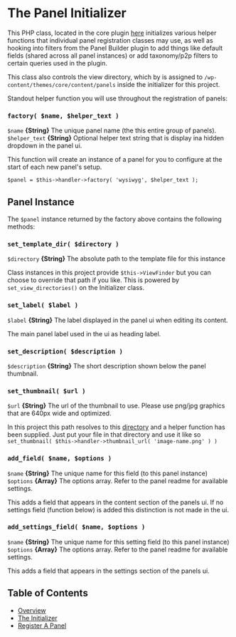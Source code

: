 # The Panel Initializer

This PHP class, located in the core plugin [here](/wp-content/plugins/core/src/Panels/Initializer.php) initializes various helper functions that individual panel registration classes may use, as well as hooking into filters from the Panel Builder plugin to add things like default fields (shared across all panel instances) or add taxonomy/p2p filters to certain queries used in the plugin.

This class also controls the view directory, which by is assigned to `/wp-content/themes/core/content/panels` inside the initializer for this project. 

Standout helper function you will use throughout the registration of panels:

### `factory( $name, $helper_text )`

`$name` **{String}** The unique panel name (the this entire group of panels).<br/>
`$helper_text` **{String}** Optional helper text string that is display ina hidden dropdown in the panel ui.

This function will create an instance of a panel for you to configure at the start of each new panel's setup. 

`$panel = $this->handler->factory( 'wysiwyg', $helper_text );`

## Panel Instance

The `$panel` instance returned by the factory above contains the following methods:

### `set_template_dir( $directory )`

`$directory` **{String}** The absolute path to the template file for this instance

Class instances in this project provide `$this->ViewFinder` but you can choose to override that path if you like. This is powered by `set_view_directories()` on the Initializer class.

### `set_label( $label )`

`$label` **{String}** The label displayed in the panel ui when editing its content.

The main panel label used in the ui as heading label.

### `set_description( $description )`

`$description` **{String}** The short description shown below the panel thumbnail.

### `set_thumbnail( $url )`

`$url` **{String}** The url of the thumbnail to use. Please use png/jpg graphics that are 640px wide and optimized.

In this project this path resolves to this [directory](/wp-content/themes/core/img/admin/panels/thumbnails) and a helper function has been supplied. Just put your file in that directory and use it like so `set_thumbnail( $this->handler->thumbnail_url( 'image-name.png' ) )`

### `add_field( $name, $options )`

`$name` **{String}** The unique name for this field (to this panel instance)<br/>
`$options` **{Array}** The options array. Refer to the panel readme for available settings.

This adds a field that appears in the content section of the panels ui. If no settings field (function below) is added this distinction is not made in the ui.

### `add_settings_field( $name, $options )`

`$name` **{String}** The unique name for this setting field (to this panel instance)<br/>
`$options` **{Array}** The options array. Refer to the panel readme for available settings.

This adds a field that appears in the settings section of the panels ui. 

## Table of Contents

* [Overview](/docs/panels/README.md)
* [The Initializer](/docs/panels/initializer.md)
* [Register A Panel](/docs/panels/register.md)
